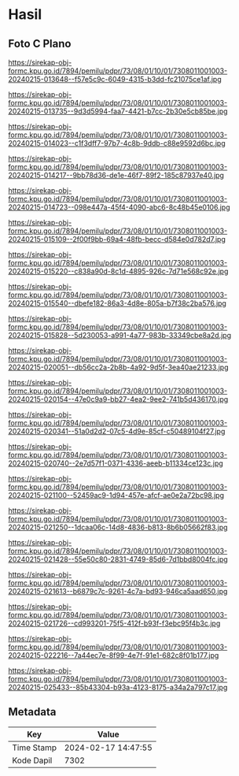 # Hasil

## Foto C Plano

https://sirekap-obj-formc.kpu.go.id/7894/pemilu/pdpr/73/08/01/10/01/7308011001003-20240215-013648--f57e5c9c-6049-4315-b3dd-fc21075ce1af.jpg

https://sirekap-obj-formc.kpu.go.id/7894/pemilu/pdpr/73/08/01/10/01/7308011001003-20240215-013735--9d3d5994-faa7-4421-b7cc-2b30e5cb85be.jpg

https://sirekap-obj-formc.kpu.go.id/7894/pemilu/pdpr/73/08/01/10/01/7308011001003-20240215-014023--c1f3dff7-97b7-4c8b-9ddb-c88e9592d6bc.jpg

https://sirekap-obj-formc.kpu.go.id/7894/pemilu/pdpr/73/08/01/10/01/7308011001003-20240215-014217--9bb78d36-de1e-46f7-89f2-185c87937e40.jpg

https://sirekap-obj-formc.kpu.go.id/7894/pemilu/pdpr/73/08/01/10/01/7308011001003-20240215-014723--098e447a-45f4-4090-abc6-8c48b45e0106.jpg

https://sirekap-obj-formc.kpu.go.id/7894/pemilu/pdpr/73/08/01/10/01/7308011001003-20240215-015109--2f00f9bb-69a4-48fb-becc-d584e0d782d7.jpg

https://sirekap-obj-formc.kpu.go.id/7894/pemilu/pdpr/73/08/01/10/01/7308011001003-20240215-015220--c838a90d-8c1d-4895-926c-7d71e568c92e.jpg

https://sirekap-obj-formc.kpu.go.id/7894/pemilu/pdpr/73/08/01/10/01/7308011001003-20240215-015540--dbefe182-86a3-4d8e-805a-b7f38c2ba576.jpg

https://sirekap-obj-formc.kpu.go.id/7894/pemilu/pdpr/73/08/01/10/01/7308011001003-20240215-015828--5d230053-a991-4a77-983b-33349cbe8a2d.jpg

https://sirekap-obj-formc.kpu.go.id/7894/pemilu/pdpr/73/08/01/10/01/7308011001003-20240215-020051--db56cc2a-2b8b-4a92-9d5f-3ea40ae21233.jpg

https://sirekap-obj-formc.kpu.go.id/7894/pemilu/pdpr/73/08/01/10/01/7308011001003-20240215-020154--47e0c9a9-bb27-4ea2-9ee2-741b5d436170.jpg

https://sirekap-obj-formc.kpu.go.id/7894/pemilu/pdpr/73/08/01/10/01/7308011001003-20240215-020341--51a0d2d2-07c5-4d9e-85cf-c50489104f27.jpg

https://sirekap-obj-formc.kpu.go.id/7894/pemilu/pdpr/73/08/01/10/01/7308011001003-20240215-020740--2e7d57f1-0371-4336-aeeb-b11334ce123c.jpg

https://sirekap-obj-formc.kpu.go.id/7894/pemilu/pdpr/73/08/01/10/01/7308011001003-20240215-021100--52459ac9-1d94-457e-afcf-ae0e2a72bc98.jpg

https://sirekap-obj-formc.kpu.go.id/7894/pemilu/pdpr/73/08/01/10/01/7308011001003-20240215-021250--1dcaa06c-14d8-4836-b813-8b6b05662f83.jpg

https://sirekap-obj-formc.kpu.go.id/7894/pemilu/pdpr/73/08/01/10/01/7308011001003-20240215-021428--55e50c80-2831-4749-85d6-7d1bbd8004fc.jpg

https://sirekap-obj-formc.kpu.go.id/7894/pemilu/pdpr/73/08/01/10/01/7308011001003-20240215-021613--b6879c7c-9261-4c7a-bd93-946ca5aad650.jpg

https://sirekap-obj-formc.kpu.go.id/7894/pemilu/pdpr/73/08/01/10/01/7308011001003-20240215-021726--cd993201-75f5-412f-b93f-f3ebc95f4b3c.jpg

https://sirekap-obj-formc.kpu.go.id/7894/pemilu/pdpr/73/08/01/10/01/7308011001003-20240215-022216--7a44ec7e-8f99-4e7f-91e1-682c8f01b177.jpg

https://sirekap-obj-formc.kpu.go.id/7894/pemilu/pdpr/73/08/01/10/01/7308011001003-20240215-025433--85b43304-b93a-4123-8175-a34a2a797c17.jpg


## Metadata

| Key        | Value               |
| ---------- | ------------------- |
| Time Stamp | 2024-02-17 14:47:55 |
| Kode Dapil | 7302                |



